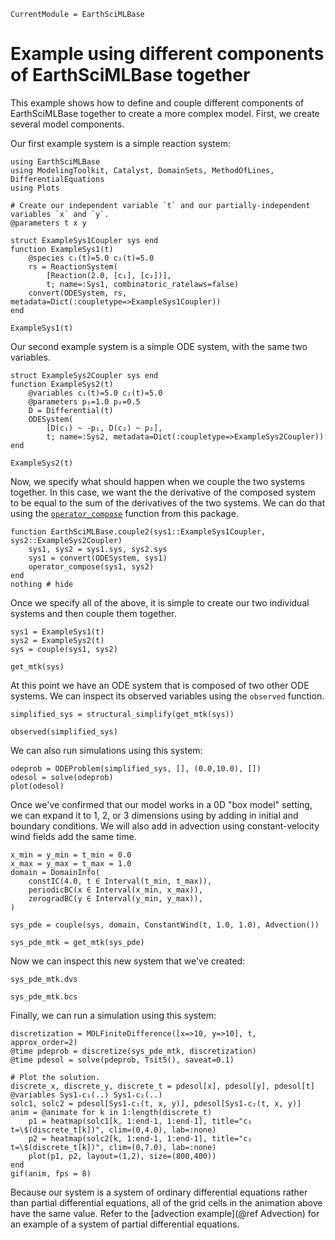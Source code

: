 ```@meta
CurrentModule = EarthSciMLBase
```

# Example using different components of EarthSciMLBase together

This example shows how to define and couple different components of EarthSciMLBase together to create a more complex model. First, we create several model components.

Our first example system is a simple reaction system:

```@example ex1
using EarthSciMLBase
using ModelingToolkit, Catalyst, DomainSets, MethodOfLines, DifferentialEquations
using Plots

# Create our independent variable `t` and our partially-independent variables `x` and `y`.
@parameters t x y

struct ExampleSys1Coupler sys end
function ExampleSys1(t)
    @species c₁(t)=5.0 c₂(t)=5.0
    rs = ReactionSystem(
        [Reaction(2.0, [c₁], [c₂])],
        t; name=:Sys1, combinatoric_ratelaws=false)
    convert(ODESystem, rs, metadata=Dict(:coupletype=>ExampleSys1Coupler))
end

ExampleSys1(t)
```

Our second example system is a simple ODE system, with the same two variables.

```@example ex1
struct ExampleSys2Coupler sys end
function ExampleSys2(t)
    @variables c₁(t)=5.0 c₂(t)=5.0
    @parameters p₁=1.0 p₂=0.5
    D = Differential(t)
    ODESystem(
        [D(c₁) ~ -p₁, D(c₂) ~ p₂],
        t; name=:Sys2, metadata=Dict(:coupletype=>ExampleSys2Coupler))
end

ExampleSys2(t)
```

Now, we specify what should happen when we couple the two systems together.
In this case, we want the the derivative of the composed system to 
be equal to the sum of the derivatives of the two systems.
We can do that using the [`operator_compose`](@ref) function 
from this package.

```@example ex1
function EarthSciMLBase.couple2(sys1::ExampleSys1Coupler, sys2::ExampleSys2Coupler)
    sys1, sys2 = sys1.sys, sys2.sys
    sys1 = convert(ODESystem, sys1)
    operator_compose(sys1, sys2)
end
nothing # hide
```

Once we specify all of the above, it is simple to create our two individual systems and then couple them together. 

```@example ex1
sys1 = ExampleSys1(t)
sys2 = ExampleSys2(t)
sys = couple(sys1, sys2)

get_mtk(sys)
```

At this point we have an ODE system that is composed of two other ODE systems.
We can inspect its observed variables using the `observed` function.

```@example ex1
simplified_sys = structural_simplify(get_mtk(sys))
```

```@example ex1
observed(simplified_sys)
```

We can also run simulations using this system:

```@example ex1
odeprob = ODEProblem(simplified_sys, [], (0.0,10.0), [])
odesol = solve(odeprob)
plot(odesol)
```

Once we've confirmed that our model works in a 0D "box model" setting,
we can expand it to 1, 2, or 3 dimensions using by adding in initial 
and boundary conditions.
We will also add in advection using constant-velocity wind fields
add the same time.

```@example ex1
x_min = y_min = t_min = 0.0
x_max = y_max = t_max = 1.0
domain = DomainInfo(
    constIC(4.0, t ∈ Interval(t_min, t_max)),
    periodicBC(x ∈ Interval(x_min, x_max)),
    zerogradBC(y ∈ Interval(y_min, y_max)),
)

sys_pde = couple(sys, domain, ConstantWind(t, 1.0, 1.0), Advection())

sys_pde_mtk = get_mtk(sys_pde)
```

Now we can inspect this new system that we've created:

```@example ex1
sys_pde_mtk.dvs
```

```@example ex1
sys_pde_mtk.bcs
```

Finally, we can run a simulation using this system:

```@example ex1
discretization = MOLFiniteDifference([x=>10, y=>10], t, approx_order=2)
@time pdeprob = discretize(sys_pde_mtk, discretization)
@time pdesol = solve(pdeprob, Tsit5(), saveat=0.1)

# Plot the solution.
discrete_x, discrete_y, discrete_t = pdesol[x], pdesol[y], pdesol[t]
@variables Sys1₊c₁(..) Sys1₊c₂(..)
solc1, solc2 = pdesol[Sys1₊c₁(t, x, y)], pdesol[Sys1₊c₂(t, x, y)]
anim = @animate for k in 1:length(discrete_t)
    p1 = heatmap(solc1[k, 1:end-1, 1:end-1], title="c₁ t=\$(discrete_t[k])", clim=(0,4.0), lab=:none)
    p2 = heatmap(solc2[k, 1:end-1, 1:end-1], title="c₂ t=\$(discrete_t[k])", clim=(0,7.0), lab=:none)
    plot(p1, p2, layout=(1,2), size=(800,400))
end
gif(anim, fps = 8)
```

Because our system is a system of ordinary differential equations rather than partial differential equations, all of the grid cells in the animation above have the same value.
Refer to the [advection example](@ref Advection) for an example of a system of partial differential equations.